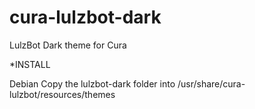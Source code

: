 # cura-lulzbot-dark
LulzBot Dark theme for Cura

*INSTALL

Debian
Copy the lulzbot-dark folder into /usr/share/cura-lulzbot/resources/themes

